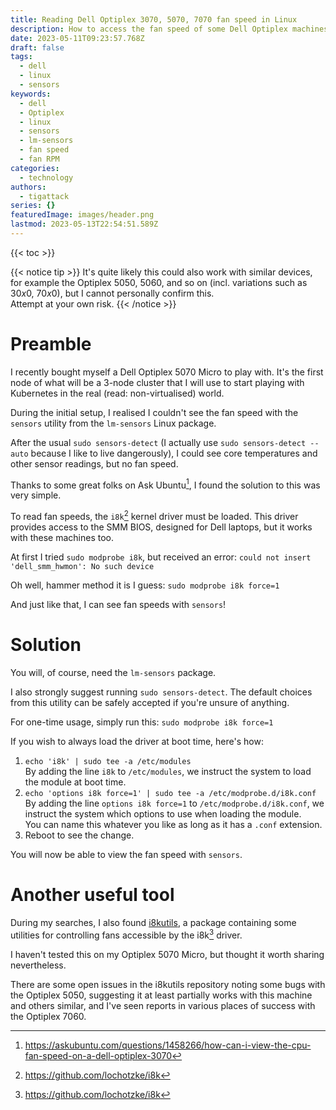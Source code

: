 ```yaml
---
title: Reading Dell Optiplex 3070, 5070, 7070 fan speed in Linux
description: How to access the fan speed of some Dell Optiplex machines with lm-sensors on Linux
date: 2023-05-11T09:23:57.768Z
draft: false
tags:
  - dell
  - linux
  - sensors
keywords:
  - dell
  - Optiplex
  - linux
  - sensors
  - lm-sensors
  - fan speed
  - fan RPM
categories:
  - technology
authors:
  - tigattack
series: {}
featuredImage: images/header.png
lastmod: 2023-05-13T22:54:51.589Z
---
```


{{< toc >}}

{{< notice tip >}}
It's quite likely this could also work with similar devices, for example the Optiplex 5050, 5060, and so on (incl. variations such as 30*x*0, 70*x*0), but I cannot personally confirm this.  
Attempt at your own risk.
{{< /notice >}}

# Preamble

I recently bought myself a Dell Optiplex 5070 Micro to play with. It's the first node of what will be a 3-node cluster that I will use to start playing with Kubernetes in the real (read: non-virtualised) world.

During the initial setup, I realised I couldn't see the fan speed with the `sensors` utility from the `lm-sensors` Linux package.

After the usual `sudo sensors-detect` (I actually use `sudo sensors-detect --auto` because I like to live dangerously), I could see core temperatures and other sensor readings, but no fan speed.

Thanks to some great folks on Ask Ubuntu[^1], I found the solution to this was very simple.

To read fan speeds, the `i8k`[^2] kernel driver must be loaded. This driver provides access to the SMM BIOS, designed for Dell laptops, but it works with these machines too.

At first I tried `sudo modprobe i8k`, but received an error: `could not insert 'dell_smm_hwmon': No such device`

Oh well, hammer method it is I guess: `sudo modprobe i8k force=1`

And just like that, I can see fan speeds with `sensors`!

# Solution

You will, of course, need the `lm-sensors` package.

I also strongly suggest running `sudo sensors-detect`. The default choices from this utility can be safely accepted if you're unsure of anything.

For one-time usage, simply run this: `sudo modprobe i8k force=1`

If you wish to always load the driver at boot time, here's how:
  1. `echo 'i8k' | sudo tee -a /etc/modules`  
  By adding the line `i8k` to `/etc/modules`, we instruct the system to load the module at boot time.
  1. `echo 'options i8k force=1' | sudo tee -a /etc/modprobe.d/i8k.conf`  
  By adding the line `options i8k force=1` to `/etc/modprobe.d/i8k.conf`, we instruct the system which options to use when loading the module.  
  You can name this whatever you like as long as it has a `.conf` extension.
  1. Reboot to see the change.

You will now be able to view the fan speed with `sensors`.

# Another useful tool

During my searches, I also found [i8kutils](https://github.com/vitorafsr/i8kutils), a package containing some utilities for controlling fans accessible by the i8k[^2] driver.

I haven't tested this on my Optiplex 5070 Micro, but thought it worth sharing nevertheless.

There are some open issues in the i8kutils repository noting some bugs with the Optiplex 5050, suggesting it at least partially works with this machine and others similar, and I've seen reports in various places of success with the Optiplex 7060.

[^1]: https://askubuntu.com/questions/1458266/how-can-i-view-the-cpu-fan-speed-on-a-dell-optiplex-3070
[^2]: https://github.com/lochotzke/i8k
